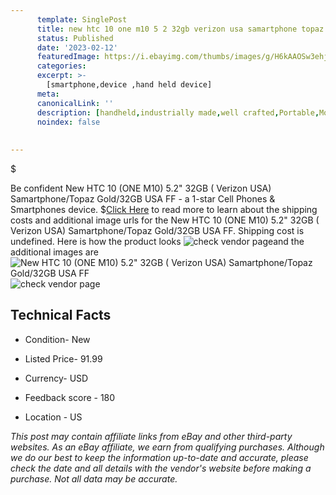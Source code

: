 ```yaml
---
      template: SinglePost
      title: new htc 10 one m10 5 2 32gb verizon usa samartphone topaz gold 32gb usa ff
      status: Published
      date: '2023-02-12'
      featuredImage: https://i.ebayimg.com/thumbs/images/g/H6kAAOSw3ehjOTj4/s-l225.jpg
      categories: 
      excerpt: >-
        [smartphone,device ,hand held device]
      meta:
      canonicalLink: ''
      description: [handheld,industrially made,well crafted,Portable,Mobile,Compact,Convenient,Lightweight,Maneuverable,Man-portable,Miniature,Carriable,Hand-held,Light,Holdable,Transportable,Mobile device,Pocket-sized,On-the-go,Wireless,Cordless,Compact size,Convenient size, smartphone,device ,hand held device]
      noindex: false
      
        
---
```

$

Be confident New HTC 10 (ONE M10) 5.2" 32GB ( Verizon USA) Samartphone/Topaz Gold/32GB USA FF - a 1-star Cell Phones & Smartphones device.
$[Click Here](https://www.ebay.com/itm/364000860072?hash=item54c02457a8%3Ag%3AH6kAAOSw3ehjOTj4&mkevt=1&mkcid=1&mkrid=711-53200-19255-0&campid=%253CePNCampaignId%253E&customid=%253CreferenceId%253E&toolid=10049) to read more to learn about the shipping costs and additional image urls for the New HTC 10 (ONE M10) 5.2" 32GB ( Verizon USA) Samartphone/Topaz Gold/32GB USA FF. Shipping cost is undefined. Here is how the product looks ![check vendor page](https://i.ebayimg.com/thumbs/images/g/H6kAAOSw3ehjOTj4/s-l225.jpg)and the additional images are![New HTC 10 (ONE M10) 5.2" 32GB ( Verizon USA) Samartphone/Topaz Gold/32GB USA FF](https://i.ebayimg.com/images/g/H6kAAOSw3ehjOTj4/s-l960.jpg)![check vendor page]()



 ## Technical Facts 



     
      

 - Condition- New 


      

 - Listed Price- 91.99 


      

 - Currency- USD 


      

 - Feedback score - 180 


      

 - Location - US 


      
      

 *_This post may contain affiliate links from eBay and other third-party websites. As an eBay affiliate, we earn from qualifying purchases. Although we do our best to keep the information up-to-date and accurate, please check the date and all details with the vendor's website before making a purchase. Not all data may be accurate._*






